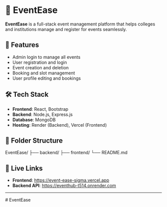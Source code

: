 # 🎉 EventEase

**EventEase** is a full-stack event management platform that helps colleges and institutions manage and register for events seamlessly.

## 🚀 Features
- Admin login to manage all events
- User registration and login
- Event creation and deletion
- Booking and slot management
- User profile editing and bookings

## 🛠 Tech Stack
- **Frontend**: React, Bootstrap
- **Backend**: Node.js, Express.js
- **Database**: MongoDB
- **Hosting**: Render (Backend), Vercel (Frontend)

## 📂 Folder Structure
EventEase/
├── backend/
├── frontend/
└── README.md


## 🔗 Live Links
- **Frontend**: https://event-ease-sigma.vercel.app
- **Backend API**: https://eventhub-t514.onrender.com

---

#   E v e n t E a s e  
 